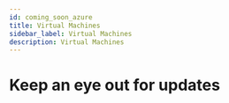 ```yaml
---
id: coming_soon_azure
title: Virtual Machines
sidebar_label: Virtual Machines 
description: Virtual Machines
---
```


# Keep an eye out for updates
